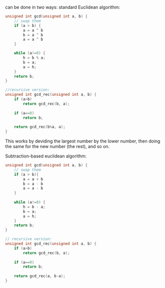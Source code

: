 can be done in two ways:
standard Euclidean algorithm:
```c++
unsigned int gcd(unsigned int a, b) {
	// swap them
	if (a > b) {
		a = a ^ b
		b = a ^ b
		a = a ^ b
	}

	while (a!=0) {
		h = b % a;
		b = a;
		a = h;
	}
	return b;
}

//recursive version:
unsigned int gcd_rec(unsigned int a, b) {  
	if (a>b) 
		return gcd_rec(b, a);  
		
	if (a==0) 
		return b;  
		
	return gcd_rec(b%a, a);  
}
```

This works by deviding the largest number by the lower number, then doing the same for the new number (the rest), and so on.


Subtraction-based euclidean algorithm:
```c++
unsigned int gcd(unsigned int a, b) {
	// swap them
	if (a > b){
		a = a + b 
		b = a - b
		a = a - b
	}
	
	while (a!=0) {
		h = b - a;
		b = a;
		a = h;
	}
	return b;
}

// recursive version:
unsigned int gcd_rec(unsigned int a, b) {  
	if (a>b) 
		return gcd_rec(b, a);  
		
	if (a==0) 
		return b;  
		
	return gcd_rec(a, b-a);  
}
```